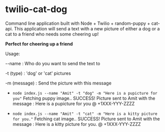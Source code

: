 # twilio-cat-dog

Command line application built with Node + Twilio + random-puppy + cat-api.
This application will send a text with a new picture of either a dog or a cat to a friend who needs some cheering up!

**Perfect for cheering up a friend**

Usage:

--name : Who do you want to send the text to

-t (type) : 'dog' or 'cat' pictures

-m (message) : Send the picture with this message

* `node index.js --name "Amit" -t "dog" -m "Here is a pupicture for you"`
Fetching puppy image..
SUCCESS! Picture sent to Amit with the message : Here is a pupicture for you @ +1XXX-YYY-ZZZZ

* `node index.js --name "Amit" -t "cat" -m "Here is a kitty picture for you."`
Fetching cat image..
SUCCESS! Picture sent to Amit with the message : Here is a kitty picture for you. @ +1XXX-YYY-ZZZZ

